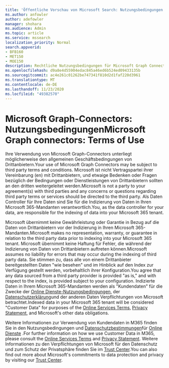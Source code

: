 ```yaml
---
title: 'Öffentliche Vorschau von Microsoft Search: Nutzungsbedingungen'
ms.author: anfowler
author: adefowler
manager: shohara
ms.audience: Admin
ms.topic: article
ms.service: mssearch
localization_priority: Normal
search.appverid:
- BFB160
- MET150
- MOE150
description: Rechtliche Nutzungsbedingungen für Microsoft Graph Connectors Public Preview für Microsoft Search
ms.openlocfilehash: d9a8e4d55904edac845a46ed6b524ed09433135b
ms.sourcegitcommit: ac4e261c01262be747341f810d2d1faf220d3961
ms.translationtype: MT
ms.contentlocale: de-DE
ms.lasthandoff: 11/23/2020
ms.locfileid: "49382570"
---
```

# <a name="microsoft-graph-connectors-terms-of-use"></a><span data-ttu-id="5fdfa-103">Microsoft Graph-Connectors: Nutzungsbedingungen</span><span class="sxs-lookup"><span data-stu-id="5fdfa-103">Microsoft Graph connectors: Terms of Use</span></span>

<span data-ttu-id="5fdfa-104">Ihre Verwendung von Microsoft Graph-Connectors unterliegt möglicherweise den allgemeinen Geschäftsbedingungen von Drittanbietern.</span><span class="sxs-lookup"><span data-stu-id="5fdfa-104">Your use of Microsoft Graph Connectors may be subject to third party terms and conditions.</span></span> <span data-ttu-id="5fdfa-105">Microsoft ist nicht Vertragspartei ihrer Vereinbarung (en) mit Drittanbietern, und etwaige Bedenken oder Fragen bezüglich der Bedingungen oder Dienstleistungen von Drittanbietern sollten an den dritten weitergeleitet werden.</span><span class="sxs-lookup"><span data-stu-id="5fdfa-105">Microsoft is not a party to your agreement(s) with third parties and any concerns or questions regarding third party terms or services should be directed to the third party.</span></span> <span data-ttu-id="5fdfa-106">Als Daten Controller für Ihre Daten sind Sie für die Indizierung von Daten in Ihren Microsoft 365-Mandanten verantwortlich.</span><span class="sxs-lookup"><span data-stu-id="5fdfa-106">You, as the data controller for your data, are responsible for the indexing of data into your Microsoft 365 tenant.</span></span>

<span data-ttu-id="5fdfa-107">Microsoft übernimmt keine Gewährleistung oder Garantie in Bezug auf die Daten von Drittanbietern vor der Indizierung in Ihren Microsoft 365-Mandanten.</span><span class="sxs-lookup"><span data-stu-id="5fdfa-107">Microsoft makes no representation, warranty, or guarantee in relation to the third party data prior to indexing into your Microsoft 365 tenant.</span></span>  <span data-ttu-id="5fdfa-108">Microsoft übernimmt keine Haftung für Fehler, die während der Indizierung von Daten von Drittanbietern auftreten können.</span><span class="sxs-lookup"><span data-stu-id="5fdfa-108">Microsoft assumes no liability for errors that may occur during the indexing of third party data.</span></span>  <span data-ttu-id="5fdfa-109">Sie stimmen zu, dass alle von einem Drittanbieter bereitgestellten Daten "wie besehen" und im Hinblick auf den Index zur Verfügung gestellt werden, vorbehaltlich ihrer Konfiguration.</span><span class="sxs-lookup"><span data-stu-id="5fdfa-109">You agree that any data sourced from a third party provider is provided "as is," and with respect to the index, is provided subject to your configuration.</span></span> <span data-ttu-id="5fdfa-110">Indizierte Daten in Ihrem Microsoft 365-Mandanten werden als "Kundendaten" für die Zwecke der [Online Dienste-Nutzungsbedingungen](http://www.microsoftvolumelicensing.com/Downloader.aspx?documenttype=OST&lang=English), der [Datenschutzerklärung](https://privacy.microsoft.com/privacystatement)und der anderen Daten Verpflichtungen von Microsoft betrachtet.</span><span class="sxs-lookup"><span data-stu-id="5fdfa-110">Indexed data in your Microsoft 365 tenant will be considered "Customer Data" for purposes of the [Online Services Terms](http://www.microsoftvolumelicensing.com/Downloader.aspx?documenttype=OST&lang=English), [Privacy Statement](https://privacy.microsoft.com/privacystatement), and Microsoft's other data obligations.</span></span>

<span data-ttu-id="5fdfa-111">Weitere Informationen zur Verwendung von Kundendaten in M365 finden Sie in den Nutzungsbedingungen und [Datenschutzbestimmungen](https://privacy.microsoft.com/privacystatement)für [Online Dienste](http://www.microsoftvolumelicensing.com/Downloader.aspx?documenttype=OST&lang=English) .</span><span class="sxs-lookup"><span data-stu-id="5fdfa-111">For further information on how we use Customer Data in M365, please consult the [Online Services Terms](http://www.microsoftvolumelicensing.com/Downloader.aspx?documenttype=OST&lang=English) and [Privacy Statement](https://privacy.microsoft.com/privacystatement).</span></span> <span data-ttu-id="5fdfa-112">Weitere Informationen zu den Verpflichtungen von Microsoft für den Datenschutz und zum Schutz der Privatsphäre finden Sie im [Trust Center](https://www.microsoft.com/trust-center).</span><span class="sxs-lookup"><span data-stu-id="5fdfa-112">You can also find out more about Microsoft's commitments to data protection and privacy by visiting our [Trust Center](https://www.microsoft.com/trust-center).</span></span>

